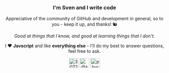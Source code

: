 <h3 align="center">I'm Sven and I write code </h3>
<p align="center">Appreciative of the community of GitHub and development in general, so to you - keep it up, and thanks! 🐿 </p>
<p align="center"><i>Good at things that I know, and good at learning things that I don't.</i></p>
<p align="center">
  <span>I ❤️ <strong>Javscript</strong> and like <strong>everything else</strong> - I'll do my best to answer questions, feel free to ask.</span>
  </p>
  <p align="center">
<a href="https://stackoverflow.com/users/3072752" target="blank"><img align="center" src="https://cdn.jsdelivr.net/npm/simple-icons@3.0.1/icons/stackoverflow.svg" alt="3072752" height="30" width="30" /></a>
<a href="https://medium.com/@svendevelops" target="blank"><img align="center" src="https://cdn.jsdelivr.net/npm/simple-icons@3.0.1/icons/medium.svg" alt="@svendevelops" height="30" width="30" /></a>
<a href="https://www.youtube.com/user/PhyreManiac" target="blank"><img align="center" src="https://cdn.jsdelivr.net/npm/simple-icons@3.0.1/icons/youtube.svg" alt="phyremaniac" height="30" width="30" /></a>
</p>
